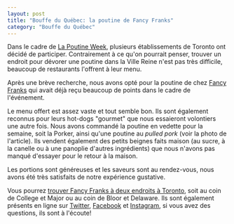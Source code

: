 ```yaml
---
layout: post
title: "Bouffe du Québec: la poutine de Fancy Franks"
category: "Bouffe du Québec"
---
```


Dans le cadre de [La Poutine Week](http://lapoutineweek.com/toronto), plusieurs établissements de Toronto ont décidé de participer. Contrairement à ce qu'on pourrait penser, trouver un endroit pour dévorer une poutine dans la Ville Reine n'est pas très difficile, beaucoup de restaurants l'offrent à leur menu.

Après une brève recherche, nous avons opté pour la poutine de chez [Fancy Franks](http://www.fancyfranks.com/) qui avait déjà reçu beaucoup de points dans le cadre de l'événement.

Le menu offert est assez vaste et tout semble bon. Ils sont également reconnus pour leurs hot-dogs \"gourmet\" que nous essaieront volontiers une autre fois. Nous avons commandé la poutine en vedette pour la semaine, soit la Porker, ainsi qu'une poutine au _pulled pork_ (voir la photo de l'article). Ils vendent également des petits beignes faits maison (au sucre, à la canelle ou à une panoplie d'autres ingrédients) que nous n'avons pas manqué d'essayer pour le retour à la maison.

Les portions sont généreuses et les saveurs sont au rendez-vous, nous avons été très satisfaits de notre expérience gustative.

Vous pourrez [trouver Fancy Franks à deux endroits à Toronto](http://www.fancyfranks.com/contact), soit au coin de College et Major ou au coin de Bloor et Delaware. Ils sont également présents en ligne sur [Twitter](https://twitter.com/FancyFranks), [Facebook](http://www.facebook.com/FancyFranksGourmetHotDogs?ref=hl) et [Instagram](http://instagram.com/fancy_franks), si vous avez des questions, ils sont à l'écoute!
